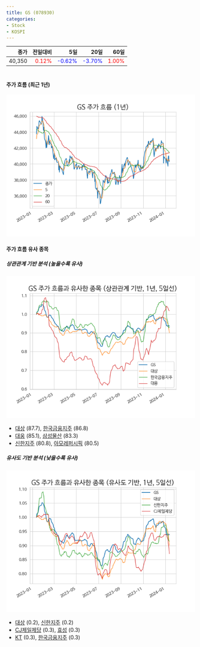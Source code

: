 ```yaml
---
title: GS (078930)
categories:
- Stock
- KOSPI
---
```


|종가|전일대비|5일|20일|60일|
|---:|-------:|--:|---:|---:|
|40,350|<span style="color: red">0.12%</span>|<span style="color: blue">-0.62%</span>|<span style="color: blue">-3.70%</span>|<span style="color: red">1.00%</span>|

<!-- more -->
#
#### 주가 흐름 (최근 1년)
![078930](/assets/images/stock/078930.png)


#### 주가 흐름 유사 종목


##### 상관관계 기반 분석 (높을수록 유사)
![078930](/assets/images/stock/078930_corr.png)
- [대상](/001680/) (87.7), [한국금융지주](/071050/) (86.8)
- [대웅](/003090/) (85.1), [삼성물산](/028260/) (83.3)
- [신한지주](/055550/) (80.8), [아모레퍼시픽](/090430/) (80.5)


##### 유사도 기반 분석 (낮을수록 유사)	
![078930](/assets/images/stock/078930_sim.png)
- [대상](/001680/) (0.2), [신한지주](/055550/) (0.2)
- [CJ제일제당](/097950/) (0.3), [효성](/004800/) (0.3)
- [KT](/030200/) (0.3), [한국금융지주](/071050/) (0.3)